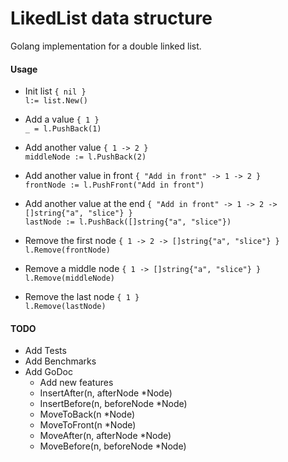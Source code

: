 # LikedList data structure
Golang implementation for a double linked list.

#### Usage
    
- Init list `{ nil }`  
    `l:= list.New()`

- Add a value `{ 1 }`  
    `_ = l.PushBack(1)`

- Add another value `{ 1 -> 2 }`  
    `middleNode := l.PushBack(2)`

- Add another value in front `{ "Add in front" -> 1 -> 2 }`  
    `frontNode := l.PushFront("Add in front")`
    
- Add another value at the end `{ "Add in front" -> 1 -> 2 -> []string{"a", "slice"} }`  
    `lastNode := l.PushBack([]string{"a", "slice"})`

- Remove the first node `{ 1 -> 2 -> []string{"a", "slice"} }`  
    `l.Remove(frontNode)`

- Remove a middle node `{ 1 -> []string{"a", "slice"} }`   
    `l.Remove(middleNode)`

- Remove the last node `{ 1 }`  
    `l.Remove(lastNode)`
    
#### TODO
- Add Tests
- Add Benchmarks 
- Add GoDoc
    - Add new features
    - InsertAfter(n, afterNode *Node)  
    - InsertBefore(n, beforeNode *Node)
    - MoveToBack(n *Node)
    - MoveToFront(n *Node)
    - MoveAfter(n, afterNode *Node)
    - MoveBefore(n, beforeNode *Node)
          